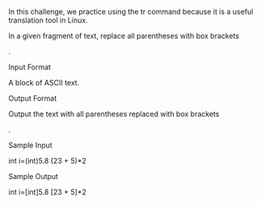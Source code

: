 In this challenge, we practice using the tr command because it is a useful translation tool in Linux.

In a given fragment of text, replace all parentheses
with box brackets

.

Input Format

A block of ASCII text.

Output Format

Output the text with all parentheses
replaced with box brackets

.

Sample Input

int i=(int)5.8
(23 + 5)*2

Sample Output

int i=[int]5.8
[23 + 5]*2
